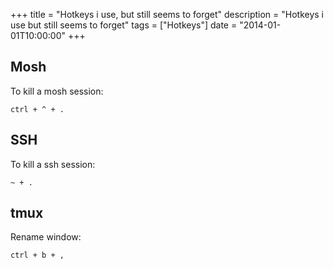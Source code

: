 +++
title = "Hotkeys i use, but still seems to forget"
description = "Hotkeys i use but still seems to forget"
tags = ["Hotkeys"]
date = "2014-01-01T10:00:00"
+++



## Mosh
To kill a mosh session:

    
    ctrl + ^ + .

## SSH
To kill a ssh session:

    
    ~ + .

## tmux
Rename window:

    
    ctrl + b + ,
